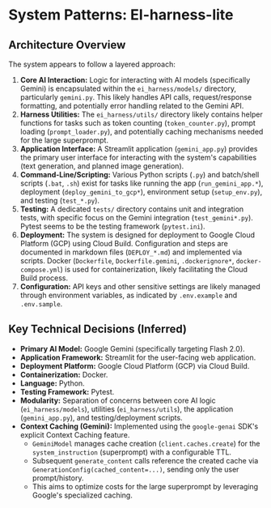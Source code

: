 # System Patterns: EI-harness-lite

## Architecture Overview

The system appears to follow a layered approach:

1.  **Core AI Interaction:** Logic for interacting with AI models (specifically Gemini) is encapsulated within the `ei_harness/models/` directory, particularly `gemini.py`. This likely handles API calls, request/response formatting, and potentially error handling related to the Gemini API.
2.  **Harness Utilities:** The `ei_harness/utils/` directory likely contains helper functions for tasks such as token counting (`token_counter.py`), prompt loading (`prompt_loader.py`), and potentially caching mechanisms needed for the large superprompt.
3.  **Application Interface:** A Streamlit application (`gemini_app.py`) provides the primary user interface for interacting with the system's capabilities (text generation, and planned image generation).
4.  **Command-Line/Scripting:** Various Python scripts (`.py`) and batch/shell scripts (`.bat`, `.sh`) exist for tasks like running the app (`run_gemini_app.*`), deployment (`deploy_gemini_to_gcp*`), environment setup (`setup_env.py`), and testing (`test_*.py`).
5.  **Testing:** A dedicated `tests/` directory contains unit and integration tests, with specific focus on the Gemini integration (`test_gemini*.py`). Pytest seems to be the testing framework (`pytest.ini`).
6.  **Deployment:** The system is designed for deployment to Google Cloud Platform (GCP) using Cloud Build. Configuration and steps are documented in markdown files (`DEPLOY_*.md`) and implemented via scripts. Docker (`Dockerfile`, `Dockerfile.gemini`, `.dockerignore*`, `docker-compose.yml`) is used for containerization, likely facilitating the Cloud Build process.
7.  **Configuration:** API keys and other sensitive settings are likely managed through environment variables, as indicated by `.env.example` and `.env.sample`.

## Key Technical Decisions (Inferred)

*   **Primary AI Model:** Google Gemini (specifically targeting Flash 2.0).
*   **Application Framework:** Streamlit for the user-facing web application.
*   **Deployment Platform:** Google Cloud Platform (GCP) via Cloud Build.
*   **Containerization:** Docker.
*   **Language:** Python.
*   **Testing Framework:** Pytest.
*   **Modularity:** Separation of concerns between core AI logic (`ei_harness/models`), utilities (`ei_harness/utils`), the application (`gemini_app.py`), and testing/deployment scripts.
*   **Context Caching (Gemini):** Implemented using the `google-genai` SDK's explicit Context Caching feature.
    *   `GeminiModel` manages cache creation (`client.caches.create`) for the `system_instruction` (superprompt) with a configurable TTL.
    *   Subsequent `generate_content` calls reference the created cache via `GenerationConfig(cached_content=...)`, sending only the user prompt/history.
    *   This aims to optimize costs for the large superprompt by leveraging Google's specialized caching.
